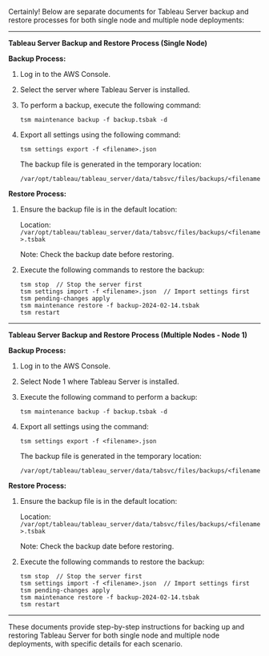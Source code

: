 Certainly! Below are separate documents for Tableau Server backup and restore processes for both single node and multiple node deployments:

---

**Tableau Server Backup and Restore Process (Single Node)**

**Backup Process:**

1. Log in to the AWS Console.
2. Select the server where Tableau Server is installed.
3. To perform a backup, execute the following command:

    ```
    tsm maintenance backup -f backup.tsbak -d
    ```

4. Export all settings using the following command:

    ```
    tsm settings export -f <filename>.json
    ```

   The backup file is generated in the temporary location:

   ```
   /var/opt/tableau/tableau_server/data/tabsvc/files/backups/<filename>.tsbak
   ```

**Restore Process:**

1. Ensure the backup file is in the default location:

   Location: `/var/opt/tableau/tableau_server/data/tabsvc/files/backups/<filename>.tsbak`

   Note: Check the backup date before restoring.

2. Execute the following commands to restore the backup:

    ```
    tsm stop  // Stop the server first
    tsm settings import -f <filename>.json  // Import settings first
    tsm pending-changes apply   
    tsm maintenance restore -f backup-2024-02-14.tsbak
    tsm restart 
    ```

---

**Tableau Server Backup and Restore Process (Multiple Nodes - Node 1)**

**Backup Process:**

1. Log in to the AWS Console.
2. Select Node 1 where Tableau Server is installed.
3. Execute the following command to perform a backup:

    ```
    tsm maintenance backup -f backup.tsbak -d
    ```

4. Export all settings using the command:

    ```
    tsm settings export -f <filename>.json
    ```

   The backup file is generated in the temporary location:

   ```
   /var/opt/tableau/tableau_server/data/tabsvc/files/backups/<filename>.tsbak
   ```

**Restore Process:**

1. Ensure the backup file is in the default location:

   Location: `/var/opt/tableau/tableau_server/data/tabsvc/files/backups/<filename>.tsbak`

   Note: Check the backup date before restoring.

2. Execute the following commands to restore the backup:

    ```
    tsm stop  // Stop the server first
    tsm settings import -f <filename>.json  // Import settings first
    tsm pending-changes apply   
    tsm maintenance restore -f backup-2024-02-14.tsbak
    tsm restart 
    ```

---

These documents provide step-by-step instructions for backing up and restoring Tableau Server for both single node and multiple node deployments, with specific details for each scenario.
